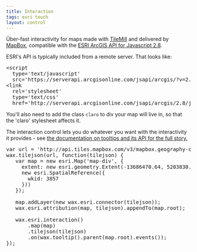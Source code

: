 ```yaml
---
title: Interaction
tags: esri touch
layout: control
---
```


<div class='demo-map claro' id='map-div'></div>

Über-fast interactivity for maps made with [TileMill](http://tilemill.com/)
and delivered by [MapBox](http://mapbox.com/), compatible with the
[ESRI ArcGIS API for Javascript 2.8](http://help.arcgis.com/en/webapi/javascript/arcgis/index.html).

ESRI's API is typically included from
a remote server. That looks like:

<pre class='prettyprint'>
&lt;script
  type='text/javascript'
  src='https://serverapi.arcgisonline.com/jsapi/arcgis/?v=2.8'&gt;&lt;/script&gt;
&lt;link
  rel='stylesheet'
  type='text/css'
  href='http://serverapi.arcgisonline.com/jsapi/arcgis/2.8/js/dojo/dijit/themes/claro/claro.css'&gt;
</pre>

You'll also need to add the class `claro` to div your map will live in,
so that the 'claro' stylesheet affects it.

The interaction control lets you do whatever you want with the interactivity
it provides - see [the documentation on tooltips and its API for the full story.](/wax/tooltips.html)

<pre class='prettyprint live'>
var url = 'http://api.tiles.mapbox.com/v3/mapbox.geography-class.jsonp';
wax.tilejson(url, function(tilejson) {
   var map = new esri.Map('map-div', {
     extent: new esri.geometry.Extent(-13686470.64, 5203830.72, -13669270.31, 5215290.28,
     new esri.SpatialReference({
       wkid: 3857
     }))
   });

   map.addLayer(new wax.esri.connector(tilejson));
   wax.esri.attribution(map, tilejson).appendTo(map.root);

   wax.esri.interaction()
       .map(map)
       .tilejson(tilejson)
       .on(wax.tooltip().parent(map.root).events());
});
</pre>

